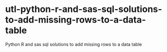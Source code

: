 # utl-python-r-and-sas-sql-solutions-to-add-missing-rows-to-a-data-table
Python R and sas sql solutions to add missing rows to a data table
